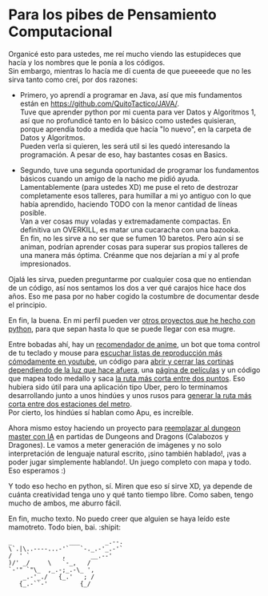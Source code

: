 # Para los pibes de Pensamiento Computacional

Organicé esto para ustedes, me reí mucho viendo las estupideces que hacía y los nombres que le ponía a los códigos.  
Sin embargo, mientras lo hacía me dí cuenta de que pueeeede que no les sirva tanto como creí, por dos razones:

- Primero, yo aprendí a programar en Java, así que mis fundamentos están en https://github.com/QuitoTactico/JAVA/.  
Tuve que aprender python por mi cuenta para ver Datos y Algoritmos 1, así que no profundicé tanto en lo básico como ustedes quisieran, porque aprendía todo a medida que hacía "lo nuevo", en la carpeta de Datos y Algoritmos.  
Pueden verla si quieren, les será util si les quedó interesando la programación. A pesar de eso, hay bastantes cosas en Basics.

- Segundo, tuve una segunda oportunidad de programar los fundamentos básicos cuando un amigo de la nacho me pidió ayuda.  
Lamentablemente (para ustedes XD) me puse el reto de destrozar completamente esos talleres, para humillar a mi yo antiguo con lo que había aprendido, haciendo TODO con la menor cantidad de líneas posible.  
Van a ver cosas muy voladas y extremadamente compactas. En definitiva un OVERKILL, es matar una cucaracha con una bazooka.  
En fin, no les sirve a no ser que se fumen 10 baretos. Pero aún si se animan, podrían aprender cosas para superar sus propios talleres de una manera más óptima. Créanme que nos dejarían a mí y al profe impresionados.

Ojalá les sirva, pueden preguntarme por cualquier cosa que no entiendan de un código, así nos sentamos los dos a ver qué carajos hice hace dos años. Eso me pasa por no haber cogido la costumbre de documentar desde el principio.

En fin, la buena. En mi perfil pueden ver [otros proyectos que he hecho con python](https://github.com/QuitoTactico?tab=repositories&q=&type=&language=python&sort=), para que sepan hasta lo que se puede llegar con esa mugre. 

Entre bobadas ahí, hay un [recomendador de anime](https://github.com/QuitoTactico/myanimelist-sorting), un bot que toma control de tu teclado y mouse para [escuchar listas de reproducción más cómodamente en youtube](https://github.com/QuitoTactico/NOVVAE), un código para [abrir y cerrar las cortinas dependiendo de la luz que hace afuera](https://github.com/QuitoTactico/NOVVAE), una [página de películas](https://github.com/QuitoTactico/moviereviewsproject) y un código que mapea todo medallo y saca [la ruta más corta entre dos puntos](https://github.com/QuitoTactico/ST0245-001). Eso hubiera sido útil para una aplicación tipo Uber, pero lo terminamos desarrollando junto a unos hindúes y unos rusos para [generar la ruta más corta entre dos estaciones del metro](https://github.com/QuitoTactico/OmdenaAI-eafit-colombia-transportation-subway).  
Por cierto, los hindúes sí hablan como Apu, es increíble.

Ahora mismo estoy haciendo un proyecto para [reemplazar al dungeon master con IA](https://github.com/QuitoTactico/DnD-AI) en partidas de Dungeons and Dragons (Calabozos y Dragones). Le vamos a meter generación de imágenes y no solo interpretación de lenguaje natural escrito, ¡sino también hablado!, ¡vas a poder jugar simplemente hablando!. Un juego completo con mapa y todo. Eso esperamos :)

Y todo eso hecho en python, sí. Miren que eso sí sirve XD, ya depende de cuánta creatividad tenga uno y qué tanto tiempo libre. Como saben, tengo mucho de ambos, me aburro fácil.  

En fin, mucho texto. No puedo creer que alguien se haya leído este mamotreto. Todo bien, bai. :shipit:

    _                ___       _.--.
    \`.|\..----...-'`   `-._.-'_.-'`
    /  ' `         ,       __.--'
    )/' _/     \   `-_,   /              
    `-'" `"\_  ,_.-;_.-\_ ',    
        _.-'_./   {_.'   ; /    
       {_.-``-'         {_/
